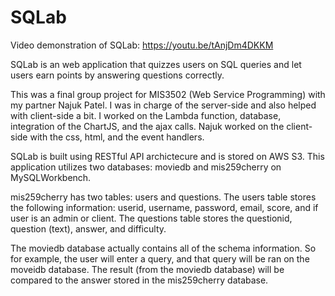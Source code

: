 # SQLab
Video demonstration of SQLab: https://youtu.be/tAnjDm4DKKM

SQLab is an web application that quizzes users on SQL queries and let users earn points by answering questions correctly. 

This was a final group project for MIS3502 (Web Service Programming) with my partner Najuk Patel.
I was in charge of the server-side and also helped with client-side a bit.
I worked on the Lambda function, database, integration of the ChartJS, and the ajax calls.
Najuk worked on the client-side with the css, html, and the event handlers. 

SQLab is built using RESTful API archictecure and is stored on AWS S3.
This application utilizes two databases: moviedb and mis259cherry on MySQLWorkbench.

mis259cherry has two tables: users and questions. The users table stores the following information: userid, username, password, email, score, and if user is an admin or client. 
The questions table stores the questionid, question (text), answer, and difficulty. 

The moviedb database actually contains all of the schema information. So for example, the user will enter a query, and that query will be ran on the moveidb database.
The result (from the moviedb database) will be compared to the answer stored in the mis259cherry database.
